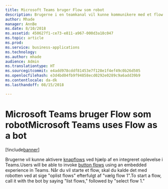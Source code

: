 ```yaml
---
title: Microsoft Teams bruger Flow som robot
description: Brugerne i en teamkanal vil kunne kommunikere med et flow skriftligt blot ved at skrive kommandoer i en kanal for at interagere med den.
author: Mhade
manager: AnnBe
ms.date: 8/10/2018
ms.assetid: 450627f1-ce73-e811-a967-000d3a18c047
ms.topic: article
ms.prod: 
ms.service: business-applications
ms.technology: 
ms.author: mhade
audience: Admin
ms.translationtype: HT
ms.sourcegitcommit: e4add978cddf81453e7f128e1f4ef49c0b26d505
ms.openlocfilehash: e3d4bd04fb9f94858ecd0292e0289c9a6add39b9
ms.contentlocale: da-dk
ms.lasthandoff: 08/15/2018

---
```

# <a name="microsoft-teams-uses-flow-as-a-bot"></a><span data-ttu-id="13fd7-103">Microsoft Teams bruger Flow som robot</span><span class="sxs-lookup"><span data-stu-id="13fd7-103">Microsoft Teams uses Flow as a bot</span></span>


[!include[banner](../../includes/banner.md)]

<span data-ttu-id="13fd7-104">Brugerne vil kunne aktivere [knapflows](https://docs.microsoft.com/flow/introduction-to-button-flows) ved hjælp af en integreret oplevelse i Teams.</span><span class="sxs-lookup"><span data-stu-id="13fd7-104">Users will be able to invoke [button flows](https://docs.microsoft.com/flow/introduction-to-button-flows) using an embedded experience in Teams.</span></span> <span data-ttu-id="13fd7-105">Når du vil starte et flow, skal du kalde det med robotten ved at sige "oplist flows" efterfulgt af "vælg flow 1".</span><span class="sxs-lookup"><span data-stu-id="13fd7-105">To start a flow, call it with the bot by saying "list flows," followed by "select flow 1."</span></span>

